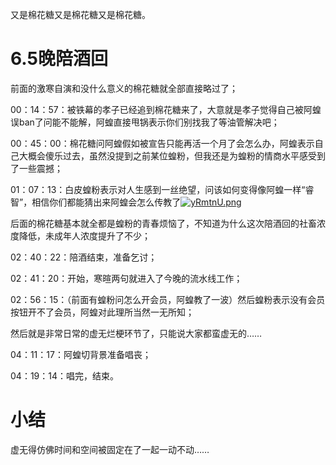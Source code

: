 又是棉花糖又是棉花糖又是棉花糖。

# 6.5晚陪酒回

前面的激寒自演和没什么意义的棉花糖就全部直接略过了；

00：14：57：被铁幕的孝子已经追到棉花糖来了，大意就是孝子觉得自己被阿蝗误ban了问能不能解，阿蝗直接甩锅表示你们别找我了等油管解决吧；

00：45：00：棉花糖问阿蝗假如被宣告只能再活一个月了会怎么办，阿蝗表示自己大概会傻乐过去，虽然没提到之前某位蝗粉，但我还是为蝗粉的情商水平感受到了一些震撼；

01：07：13：白皮蝗粉表示对人生感到一丝绝望，问该如何变得像阿蝗一样“睿智”，相信你们都能猜出来阿蝗会怎么传教了[![yRmtnU.png](https://z3.ax1x.com/2021/02/18/yRmtnU.png)](https://imgtu.com/i/yRmtnU)

后面的棉花糖基本就全都是蝗粉的青春烦恼了，不知道为什么这次陪酒回的社畜浓度降低，未成年人浓度提升了不少；

02：40：22：陪酒结束，准备乞讨；

02：41：20：开始，寒暄两句就进入了今晚的流水线工作；

02：56：15：（前面有蝗粉问怎么开会员，阿蝗教了一波）然后蝗粉表示没有会员按钮开不了会员，阿蝗对此理所当然一无所知；

然后就是非常日常的虚无烂梗环节了，只能说大家都蛮虚无的……

04：11：17：阿蝗切背景准备唱丧；

04：19：14：唱完，结束。

# 小结

虚无得仿佛时间和空间被固定在了一起一动不动……